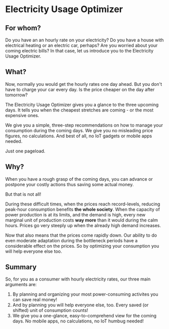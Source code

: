 # Electricity Usage Optimizer

## For whom?

Do you have an an hourly rate on your electricity? Do you have a house with electrical heating or an electric car, perhaps? Are you worried about your coming electric bills? In that case, let us introduce you to the Electricity Usage Optimizer.

## What?

Now, normally you would get the hourly rates one day ahead. But you don't have to charge your car every day. Is the price cheaper on the day after tomorrow? 

The Electricity Usage Optimizer gives you a glance to the three upcoming days. It tells you when the cheapest stretches are coming - or the most expensive ones. 

We give you a simple, three-step recommendations on how to manage your consumption during the coming days. We give you no misleading price figures, no calculations. And best of all, no IoT gadgets or mobile apps needed. 

Just one pageload.

## Why?

When you have a rough grasp of the coming days, you can advance or postpone your costly actions thus saving some actual money.

But that is not all!

During these difficult times, when the prices reach record-levels, reducing peak-hour consumption benefits **the whole society**. When the capacity of power production is at its limits, and the demand is high, every new marginal unit of production costs **way more** than it would during the calm hours. Prices go very steeply up when the already high demand increases.

Now that also means that the prices come rapidly down. Our ability to do even moderate adaptation during the bottleneck periods have a considerable effect on the prices. So by optimizing your consumption you will help everyone else too.

## Summary

So, for you as a consumer with hourly electricity rates, our three main arguments are:

1. By planning and organizing your most power-consuming activites you can save real money!
2. And by planning you will help everyone else, too. Every saved (or shifted) unit of consumption counts!
3. We give you a one-glance, easy-to-comprehend view for the coming days. No mobile apps, no calculations, no IoT humbug needed!
